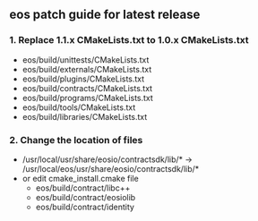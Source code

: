 ## eos patch guide for latest release

### 1. Replace 1.1.x CMakeLists.txt to 1.0.x CMakeLists.txt
- eos/build/unittests/CMakeLists.txt
- eos/build/externals/CMakeLists.txt
- eos/build/plugins/CMakeLists.txt
- eos/build/contracts/CMakeLists.txt
- eos/build/programs/CMakeLists.txt
- eos/build/tools/CMakeLists.txt
- eos/build/libraries/CMakeLists.txt

### 2. Change the location of files
- /usr/local/usr/share/eosio/contractsdk/lib/* -> /usr/local/eos/usr/share/eosio/contractsdk/lib/*
- or edit cmake_install.cmake file  
  - eos/build/contract/libc++  
  - eos/build/contract/eosiolib  
  - eos/build/contract/identity  
